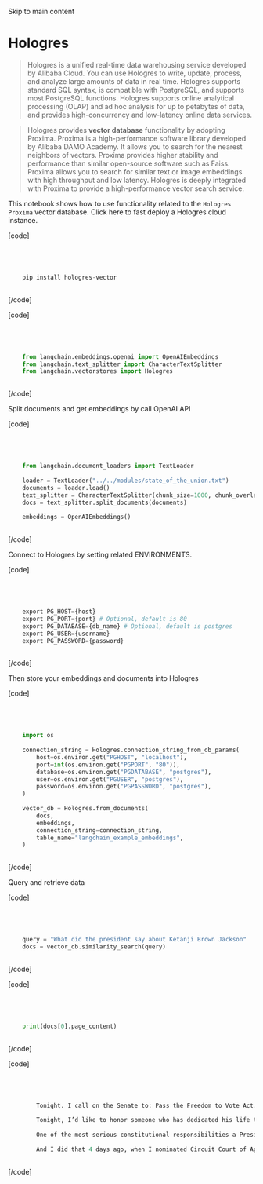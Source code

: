 

Skip to main content

# Hologres

> Hologres is a unified real-time data warehousing service developed by Alibaba Cloud. You can use Hologres to write, update, process, and analyze large amounts of data in real time. Hologres supports
> standard SQL syntax, is compatible with PostgreSQL, and supports most PostgreSQL functions. Hologres supports online analytical processing (OLAP) and ad hoc analysis for up to petabytes of data, and
> provides high-concurrency and low-latency online data services.

> Hologres provides **vector database** functionality by adopting Proxima. Proxima is a high-performance software library developed by Alibaba DAMO Academy. It allows you to search for the nearest
> neighbors of vectors. Proxima provides higher stability and performance than similar open-source software such as Faiss. Proxima allows you to search for similar text or image embeddings with high
> throughput and low latency. Hologres is deeply integrated with Proxima to provide a high-performance vector search service.

This notebook shows how to use functionality related to the `Hologres Proxima` vector database. Click here to fast deploy a Hologres cloud instance.

[code]
```python




    pip install hologres-vector  
    


```
[/code]


[code]
```python




    from langchain.embeddings.openai import OpenAIEmbeddings  
    from langchain.text_splitter import CharacterTextSplitter  
    from langchain.vectorstores import Hologres  
    


```
[/code]


Split documents and get embeddings by call OpenAI API

[code]
```python




    from langchain.document_loaders import TextLoader  
      
    loader = TextLoader("../../modules/state_of_the_union.txt")  
    documents = loader.load()  
    text_splitter = CharacterTextSplitter(chunk_size=1000, chunk_overlap=0)  
    docs = text_splitter.split_documents(documents)  
      
    embeddings = OpenAIEmbeddings()  
    


```
[/code]


Connect to Hologres by setting related ENVIRONMENTS.

[code]
```python




    export PG_HOST={host}  
    export PG_PORT={port} # Optional, default is 80  
    export PG_DATABASE={db_name} # Optional, default is postgres  
    export PG_USER={username}  
    export PG_PASSWORD={password}  
    


```
[/code]


Then store your embeddings and documents into Hologres

[code]
```python




    import os  
      
    connection_string = Hologres.connection_string_from_db_params(  
        host=os.environ.get("PGHOST", "localhost"),  
        port=int(os.environ.get("PGPORT", "80")),  
        database=os.environ.get("PGDATABASE", "postgres"),  
        user=os.environ.get("PGUSER", "postgres"),  
        password=os.environ.get("PGPASSWORD", "postgres"),  
    )  
      
    vector_db = Hologres.from_documents(  
        docs,  
        embeddings,  
        connection_string=connection_string,  
        table_name="langchain_example_embeddings",  
    )  
    


```
[/code]


Query and retrieve data

[code]
```python




    query = "What did the president say about Ketanji Brown Jackson"  
    docs = vector_db.similarity_search(query)  
    


```
[/code]


[code]
```python




    print(docs[0].page_content)  
    


```
[/code]


[code]
```python




        Tonight. I call on the Senate to: Pass the Freedom to Vote Act. Pass the John Lewis Voting Rights Act. And while you’re at it, pass the Disclose Act so Americans can know who is funding our elections.   
          
        Tonight, I’d like to honor someone who has dedicated his life to serve this country: Justice Stephen Breyer—an Army veteran, Constitutional scholar, and retiring Justice of the United States Supreme Court. Justice Breyer, thank you for your service.   
          
        One of the most serious constitutional responsibilities a President has is nominating someone to serve on the United States Supreme Court.   
          
        And I did that 4 days ago, when I nominated Circuit Court of Appeals Judge Ketanji Brown Jackson. One of our nation’s top legal minds, who will continue Justice Breyer’s legacy of excellence.  
    


```
[/code]


